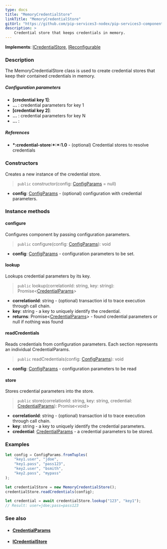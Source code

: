 ```yaml
---
type: docs
title: "MemoryCredentialStore"
linkTitle: "MemoryCredentialStore"
gitUrl: "https://github.com/pip-services3-nodex/pip-services3-components-nodex"
description: >
    Credential store that keeps credentials in memory.
---
```


**Implements**: [ICredentialStore](../icredential_store), [IReconfigurable](../../../commons/config/ireconfigurable)

### Description

The MemoryCredentialStore class is used to create credential stores that keep their contained credentials in memory.

##### Configuration parameters

- **[credential key 1]**:
- **...** : credential parameters for key 1
- **[credential key 2]**:
- **...** : credential parameters for key N
- **...** :

##### References
- **\*:credential-store:\*:\*:1.0** -  (optional) Credential stores to resolve credentials



### Constructors
Creates a new instance of the credential store.

> `public` constructor(config: [ConfigParams](../../../commons/config/config_params) = null)

- **config**: [ConfigParams](../../../commons/config/config_params) - (optional) configuration with credential parameters.


### Instance methods

#### configure
Configures component by passing configuration parameters.

> `public` configure(config: [ConfigParams](../../../commons/config/config_params)): void

- **config**: [ConfigParams](../../../commons/config/config_params) - configuration parameters to be set.


#### lookup
Lookups credential parameters by its key.

> `public` lookup(correlationId: string, key: string): Promise<[CredentialParams](../credential_params)>

- **correlationId**: string - (optional) transaction id to trace execution through call chain.
- **key**: string - a key to uniquely identify the credential.
- **returns**: Promise<[CredentialParams](../credential_params)> - found credential parameters or null if nothing was found


#### readCredentials
Reads credentials from configuration parameters.
Each section represents an individual CredentialParams.

> `public` readCredentials(config: [ConfigParams](../../../commons/config/config_params)): void

- **config**: [ConfigParams](../../../commons/config/config_params) - configuration parameters to be read


#### store
Stores credential parameters into the store.

> `public` store(correlationId: string, key: string, credential: [CredentialParams](../credential_params)): Promise\<void\>

- **correlationId**: string - (optional) transaction id to trace execution through call chain.
- **key**: string - a key to uniquely identify the credential parameters.
- **credential**: [CredentialParams](../credential_params) - a credential parameters to be stored.

### Examples

```typescript
let config = ConfigParams.fromTuples(
    "key1.user", "jdoe",
    "key1.pass", "pass123",
    "key2.user", "bsmith",
    "key2.pass", "mypass"
);
    
let credentialStore = new MemoryCredentialStore();
credentialStore.readCredentials(config);
    
let credential = await credentialStore.lookup("123", "key1");
// Result: user=jdoe;pass=pass123
```

### See also
- #### [CredentialParams](../credential_params)
- #### [ICredentialStore](../icredential_store)
